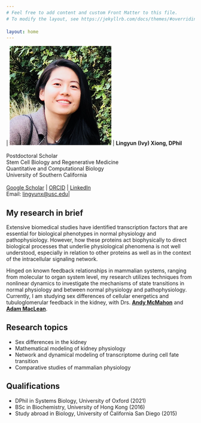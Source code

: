 ```yaml
---
# Feel free to add content and custom Front Matter to this file.
# To modify the layout, see https://jekyllrb.com/docs/themes/#overriding-theme-defaults

layout: home
---
```


| ![profile](/images/profile_ivy.png) | **Lingyun (Ivy) Xiong, DPhil** <br /><br /> Postdoctoral Scholar <br /> Stem Cell Biology and Regenerative Medicine <br />Quantitative and Computational Biology <br /> University of Southern California <br /> <br /> [Google Scholar](https://scholar.google.com/citations?user=q0Z3EMMAAAAJ&hl) \| [ORCID](https://orcid.org/0000-0003-4594-4120) \| [LinkedIn](https://www.linkedin.com/in/lingyun-xiong/) <br /> Email: [lingyunx@usc.edu](mailto:lingyunx@usc.edu)|

## **My research in brief**

Extensive biomedical studies have identified transcription factors that are essential for biological phenotypes in normal physiology and pathophysiology. However, how these proteins act biophysically to direct biological processes that underlie physiological phenomena is not well understood, especially in relation to other proteins as well as in the context of the intracellular signaling network. 

Hinged on known feedback relationships in mammalian systems, ranging from molecular to organ system level, my research utilizes techniques from nonlinear dynamics to investigate the mechanisms of state transitions in normal physiology and between normal physiology and pathophysiology. Currently, I am studying sex differences of cellular energetics and tubuloglomerular feedback in the kidney, with Drs. [**Andy McMahon**](https://mcmahonlab.usc.edu/) and [**Adam MacLean**](https://macleanlab.usc.edu/). 


## **Research topics**
- Sex differences in the kidney
- Mathematical modeling of kidney physiology
- Network and dynamical modeling of transcriptome during cell fate transition 
- Comparative studies of mammalian physiology

## **Qualifications** 
* DPhil in Systems Biology, University of Oxford (2021)
* BSc in Biochemistry, University of Hong Kong (2016) 
* Study abroad in Biology, University of California San Diego (2015)


